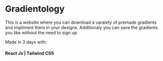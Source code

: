 # Gradientology

This is a website where you can download a varaiety of premade gradients and impliment them in your designs. Additionaly you can save the gradients you like without the need to sign up.

Made in 3 days with: 
#### React Js | Tailwind CSS
